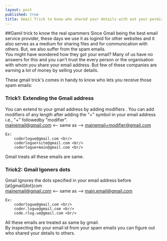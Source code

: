 ```yaml
---
layout: post
published: true
title: Gmail Trick to know who shared your details with out your permission
---
```


##Gamil trick to know the real spammers
Since Gmail being the best email service provider, these days we use it as loginid for other websites and it also serves as a medium for sharing files and for communication with others. But, we also suffer from the spam emails.<br/>
You might have wondered how they got your email? Many of us have no answers for this and you can't trust the every person or the organisation with whom you share your email address. But few of these companies are earning a lot of money by selling your details.

These gmail trick's comes in handy to know who lets you receive those spam emails:

### Trick1: Extending the Gmail address
You can extend to your gmail address by adding modifiers .
You can add modifiers of any length after adding the "+" symbol in your email address i.e., "+" followedby "modifier".    
mainemail@gmail.com <-- same as --> mainemail+modifier@gmail.com <br/>
````
Ex:
	coderlogue@gmail.com <br/>
    coderlogue+site@gmail.com <br/>
    coderlogue+main@gmail.com <br/>
````
Gmail treats all these emails are same. <br/>

### Trick2: Gmail Igoners dots
Gmail Ignores the dots specified in your email address before [at]gmail[dot]com <br/>
mainemail@gmail.com <-- same as --> main.email@gmail.com <br/>
````
Ex: 
	coderlogue@gmail.com <br/>
    coder.logue@gmail.com <br/>
    code.rlog.ue@gmail.com <br/>
````    
All these emails are treated as same by gmail. <br/>
By inspecting the your email id from your spam emails you can figure out who shared your details to others.     
    
       







